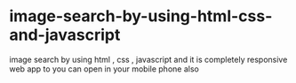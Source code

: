 # image-search-by-using-html-css-and-javascript
image search by using html , css , javascript and it is completely responsive web app to you can open in your mobile phone also 

